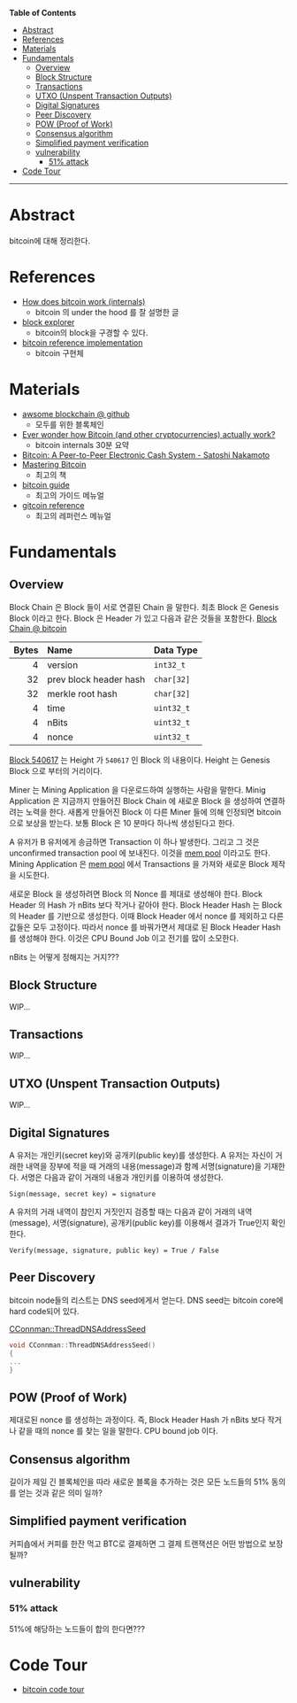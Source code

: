 <!-- markdown-toc start - Don't edit this section. Run M-x markdown-toc-refresh-toc -->
**Table of Contents**

- [Abstract](#abstract)
- [References](#references)
- [Materials](#materials)
- [Fundamentals](#fundamentals)
  - [Overview](#overview)
  - [Block Structure](#block-structure)
  - [Transactions](#transactions)
  - [UTXO (Unspent Transaction Outputs)](#utxo-unspent-transaction-outputs)
  - [Digital Signatures](#digital-signatures)
  - [Peer Discovery](#peer-discovery)
  - [POW (Proof of Work)](#pow-proof-of-work)
  - [Consensus algorithm](#consensus-algorithm)
  - [Simplified payment verification](#simplified-payment-verification)
  - [vulnerability](#vulnerability)
    - [51% attack](#51-attack)
- [Code Tour](#code-tour)

<!-- markdown-toc end -->

-------------------------------------------------------------------------------

# Abstract

bitcoin에 대해 정리한다.

# References

* [How does bitcoin work (internals)](https://medium.com/ascentic-technology/how-does-bitcoin-work-internals-c2450793a0db)
  * bitcoin 의 under the hood 를 잘 설명한 글
* [block explorer](https://blockexplorer.com/)
  * bitcoin의 block을 구경할 수 있다.
* [bitcoin reference implementation](https://github.com/bitcoin/bitcoin)
  * bitcoin 구현체

# Materials

* [awsome blockchain @ github](https://github.com/yunho0130/awesome-blockchain-kor/tree/master/whitepapers)
  * 모두를 위한 블록체인
* [Ever wonder how Bitcoin (and other cryptocurrencies) actually work?](https://www.youtube.com/watch?v=bBC-nXj3Ng4)
  * bitcoin internals 30분 요약 
* [Bitcoin: A Peer-to-Peer Electronic Cash System - Satoshi Nakamoto](https://bitcoin.org/bitcoin.pdf)
* [Mastering Bitcoin](https://github.com/bitcoinbook/bitcoinbook/blob/develop/book.asciidoc)
  * 최고의 책
* [bitcoin guide](https://bitcoin.org/en/developer-guide#p2p-network)
  * 최고의 가이드 메뉴얼
* [gitcoin reference](https://bitcoin.org/en/developer-reference)
  * 최고의 레퍼런스 메뉴얼
  
# Fundamentals

## Overview

Block Chain 은 Block 들이 서로 연결된 Chain 을 말한다. 최초 Block 은 Genesis Block 이라고 한다. Block 은 Header 가 있고 다음과 같은 것들을 포함한다. [Block Chain @ bitcoin](https://developer.bitcoin.org/reference/block_chain.html)

| Bytes | Name | Data Type |
|-------:|:---|:---|
| 4 | version | `int32_t` |
| 32 | prev block header hash | `char[32]` |
| 32 | merkle root hash | `char[32]` |
| 4 | time | `uint32_t` |
| 4 | nBits | `uint32_t` |
| 4 | nonce | `uint32_t` |

[Block 540617](https://www.blockchain.com/btc/block/0000000000000000000ebb857fd5389cb27b963c6d4e7852efb5a11ceac62ee8) 는 Height 가 `540617` 인 Block 의 내용이다. Height 는 Genesis Block 으로 부터의 거리이다. 

Miner 는 Mining Application 을 다운로드하여 실행하는 사람을 말한다. Minig Application 은 지금까지 만들어진 Block Chain 에 새로운 Block 을 생성하여 연결하려는 노력을 한다. 새롭게 만들어진 Block 이 다른 Miner 들에 의해 인정되면 bitcoin 으로 보상을 받는다. 보통 Block 은 10 분마다 하나씩 생성된다고 한다.

A 유저가 B 유저에게 송금하면 Transaction 이 하나 발생한다. 그리고 그 것은 unconfirmed transaction pool 에 보내진다. 이것을 [mem pool](https://www.blockchain.com/btc/unconfirmed-transactions) 이라고도 한다. Mining Application 은 [mem pool](https://www.blockchain.com/btc/unconfirmed-transactions) 에서 Transactions 을 가져와 새로운 Block 제작을 시도한다. 

새로운 Block 을 생성하려면 Block 의 Nonce 를 제대로 생성해야 한다. Block Header 의 Hash 가 nBits 보다 작거나 같아야 한다. Block Header Hash 는 Block 의 Header 를 기반으로 생성한다. 이때 Block Header 에서 nonce 를 제외하고 다른 값들은 모두 고정이다. 따라서 nonce 를 바꿔가면서 제대로 된 Block Header Hash 를 생성해야 한다. 이것은 CPU Bound Job 이고 전기를 많이 소모한다.

nBits 는 어떻게 정해지는 거지???

## Block Structure

WIP...

## Transactions

WIP...

## UTXO (Unspent Transaction Outputs)

WIP...

## Digital Signatures

A 유저는 개인키(secret key)와 공개키(public key)를 생성한다. A 유저는
자신이 거래한 내역을 장부에 적을 때 거래의 내용(message)과 함께
서명(signature)을 기재한다. 서명은 다음과 같이 거래의 내용과 개인키를
이용하여 생성한다.

```
Sign(message, secret key) = signature
```

A 유저의 거래 내역이 참인지 거짓인지 검증할 때는 다음과 같이 거래의
내역(message), 서명(signature), 공개키(public key)를 이용해서 결과가
True인지 확인한다.

```
Verify(message, signature, public key) = True / False
```

## Peer Discovery

bitcoin node들의 리스트는 DNS seed에게서 얻는다. DNS seed는 bitcoin
core에 hard code되어 있다.

[CConnman::ThreadDNSAddressSeed](https://github.com/bitcoin/bitcoin/blob/master/src/net.cpp#L1592)

```cpp
void CConnman::ThreadDNSAddressSeed()
{
...
}
```

## POW (Proof of Work)

제대로된 nonce 를 생성하는 과정이다. 즉, Block Header Hash 가 nBits 보다 작거나 같을 때의 nonce 를 찾는 일을 말한다. CPU bound job 이다.

## Consensus algorithm

길이가 제일 긴 블록체인을 따라 새로운 블록을 추가하는 것은 모든
노드들의 51% 동의를 얻는 것과 같은 의미 일까?

## Simplified payment verification

커피숍에서 커피를 한잔 먹고 BTC로 결제하면 그 결제 트랜잭션은 어떤 방법으로
보장될까?

## vulnerability

### 51% attack

51%에 해당하는 노드들이 합의 한다면???

# Code Tour

* [bitcoin code tour](bitcoin_codetour.md)
